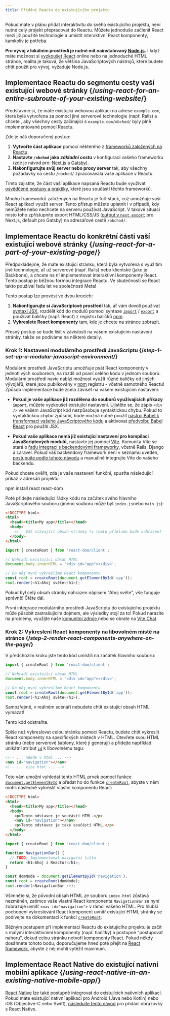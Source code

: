```yaml
---
title: Přidání Reactu do existujícího projektu
---
```


<Intro>

Pokud máte v plánu přidat interaktivitu do svého existujícího projektu, není nutné celý projekt přepracovat do Reactu. Můžete jednoduše začlenit React mezi již použité technologie a umístit interaktivní React komponenty, kamkoliv je potřeba.

</Intro>

<Note>

**Pro vývoj v lokálním prostředí je nutné mít nainstalovaný [Node.js](https://nodejs.org/en/).** I když máte možnost si [vyzkoušet React](/learn/installation#try-react) online nebo na jednoduché HTML stránce, realita je taková, že většina JavaScriptových nástrojů, které budete chtít použít pro vývoj, vyžaduje Node.js.

</Note>

## Implementace Reactu do segmentu cesty vaší existující webové stránky {/*using-react-for-an-entire-subroute-of-your-existing-website*/}

Představme si, že máte existující webovou aplikaci na adrese `example.com`, která byla vytvořena za pomocí jiné serverové technologie (např. Rails) a chcete , aby všechny cesty začínající s `example.com/obchod/` byly plně implementované pomocí Reactu.

Zde je náš doporučený postup:

1. **Vytvořte část aplikace** pomocí některého z [frameworků založených na Reactu](/learn/start-a-new-react-project).
2. **Nastavte `/obchod` jako *základní cestu*** v konfiguraci vašeho frameworku (zde je návod pro: [Next.js](https://nextjs.org/docs/api-reference/next.config.js/basepath) a [Gatsby](https://www.gatsbyjs.com/docs/how-to/previews-deploys-hosting/path-prefix/)).
3. **Nakonfigurujte svůj server nebo proxy server** tak, aby všechny požadavky na cestu `/obchod/` zpracovávala vaše aplikace v Reactu.

Tímto zajistíte, že část vaší aplikace napsaná Reactu bude využívat [osvědčené postupy a praktiky](/learn/start-a-new-react-project#can-i-use-react-without-a-framework), které jsou součástí těchto frameworků.

Mnoho frameworků založených na Reactu je full-stack, což umožňuje vaší React aplikaci využít server. Tento přístup můžete uplatnit i v případě, kdy nemůžete nebo nechcete na serveru používat JavaScript. V takové situaci místo toho zpřístupníte export HTML/CSS/JS ([output v `next export`](https://nextjs.org/docs/advanced-features/static-html-export) pro Next.js, default pro Gatsby) na adresářové cestě `/obchod/`.

## Implementace Reactu do konkrétní části vaší existující webové stránky {/*using-react-for-a-part-of-your-existing-page*/}

Předpokládejme, že máte existující stránku, která byla vytvořena s využitím jiné technologie, ať už serverové (např. Rails) nebo klientské (jako je Backbone), a chcete na ní implementovat interaktivní komponenty React. Tento postup je běžnou formou integrace Reactu. Ve skutečnosti se React takto používal řadu let ve společnosti Meta!

Tento postup lze provést ve dvou krocích:

1. **Nakonfigurujte si JavaScriptové prostředí** tak, ať vám dovolí používat [syntaxi JSX](/learn/writing-markup-with-jsx), rozdělit kód do modulů pomocí syntaxe [`import`](https://developer.mozilla.org/en-US/docs/Web/JavaScript/Reference/Statements/import) / [`export`](https://developer.mozilla.org/en-US/docs/Web/JavaScript/Reference/Statements/export) a používat balíčky (např. React) z registru balíčků [npm](https://www.npmjs.com/).
2. **Vykreslete React komponenty** tam, kde je chcete na stránce zobrazit.

Přesný postup se bude lišit v závislosti na vašem existujícím nastavení stránky, takže se podíváme na některé detaily.

### Krok 1: Nastavení modulárního prostředí JavaScriptu {/*step-1-set-up-a-modular-javascript-environment*/}

Modulární prostředí JavaScriptu umožňuje psát React komponenty v jednotlivých souborech, na rozdíl od psaní celého kódu v jednom souboru. Modulární prostředí navíc nabízí možnost využít různé balíčky od jiných vývojářů, které jsou publikovány v [npm](https://www.npmjs.com/) registru - včetně samotného Reactu! Způsob implementace bude zcela záviset na vašem existujícím nastavení:

* **Pokud je vaše aplikace již rozdělena do souborů využívajících příkazy `import`,** můžete vyzkoušet existující nastavení. Ujistěte se, že zápis `<div />` ve vašem JavaScript kód nezpůsobuje syntaktickou chybu. Pokud to syntaktickou chybu způsobí, bude možná nutné použít [nástroj Babel k transformaci vašeho JavaScriptového kódu](https://babeljs.io/setup) a aktivovat [předvolbu Babel React](https://babeljs.io/docs/babel-preset-react) pro použití JSX.

* **Pokud vaše aplikace nemá již existující nastavení pro kompilaci JavaScriptových modulů,** nastavte jej pomocí [Vite](https://vitejs.dev/). Komunita Vite se stará o [řadu integrací s backendovými frameworky](https://github.com/vitejs/awesome-vite#integrations-with-backends), včetně Rails, Django a Laravel. Pokud váš backendový framework není v seznamu uveden, [postupujte podle tohoto návodu](https://vitejs.dev/guide/backend-integration.html) a manuálně integrujte Vite do vašeho backendu.

Pokud chcete ověřit, zda je vaše nastavení funkční, spusťte následující příkaz v adresáři projektu:

<TerminalBlock>
npm install react react-dom
</TerminalBlock>

Poté přidejte následující řádky kódu na začátek svého hlavního JavaScriptového souboru (jméno souboru může být `index.js`nebo `main.js`):

<Sandpack>

```html index.html hidden
<!DOCTYPE html>
<html>
  <head><title>My app</title></head>
  <body>
    <!-- Váš stávající obsah stránky (v tomto příkladu bude nahrazen) -->
  </body>
</html>
```

```js index.js active
import { createRoot } from 'react-dom/client';

// Nahradí existující obsah HTML
document.body.innerHTML = '<div id="app"></div>';

// Do něj nyní vykreslíme React komponentu
const root = createRoot(document.getElementById('app'));
root.render(<h1>Ahoj světe</h1>);
```

</Sandpack>

Pokud byl celý obsah stránky nahrazen nápisem "Ahoj světe", vše funguje správně! Čtěte dál.

<Note>

První integrace modulárního prostředí JavaScriptu do existujícího projektu může působit zastrašujícím dojmem, ale výsledky stojí za to! Pokud narazíte na problémy, využijte naše [komunitní zdroje ](/community) nebo se obrate na [Vite Chat](https://chat.vitejs.dev/).

</Note>

### Krok 2: Vykreslení React komponenty na libovolném místě na stránce {/*step-2-render-react-components-anywhere-on-the-page*/}

V předchozím kroku jste tento kód umístili na začátek hlavního souboru:

```js
import { createRoot } from 'react-dom/client';

// Nahradí existující obsah HTML
document.body.innerHTML = '<div id="app"></div>';

// Do něj nyní vykreslíme React komponentu
const root = createRoot(document.getElementById('app'));
root.render(<h1>Ahoj světe</h1>);
```

Samozřejmě, v reálném scénáři nebudete chtít existující obsah HTML vymazat!

Tento kód odstraňte.

Spíše než vykreslovat celou stránku pomocí Reactu, budete chtít vykreslit React komponenty na specifických místech v HTML. Otevřete svou HTML stránku (nebo serverové šablony, které ji generují) a přidejte například unikátní atribut [`id`](https://developer.mozilla.org/en-US/docs/Web/HTML/Global_attributes/id) k libovolnému tagu:

```html
<!-- ... někde v html ... -->
<nav id="navigation"></nav>
<!-- ... více html ... -->
```

Toto vám umožní vyhledat tento HTML prvek pomocí funkce [`document.getElementById`](https://developer.mozilla.org/en-US/docs/Web/API/Document/getElementById) a předat ho do funkce [`createRoot`](/reference/react-dom/client/createRoot), abyste v něm mohli následně vykreslit vlastní komponentu React:

<Sandpack>

```html index.html
<!DOCTYPE html>
<html>
  <head><title>My app</title></head>
  <body>
    <p>Tento odstavec je součástí HTML.</p>
    <nav id="navigation"></nav>
    <p>Tento odstavec je také součástí HTML.</p>
  </body>
</html>
```

```js index.js active
import { createRoot } from 'react-dom/client';

function NavigationBar() {
  // TODO: Implementovat navigační lištu
  return <h1>Ahoj z Reactu!</h1>;
}

const domNode = document.getElementById('navigation');
const root = createRoot(domNode);
root.render(<NavigationBar />);
```

</Sandpack>

Všimněte si, že původní obsah HTML ze souboru `index.html` zůstává nezměněn, zatímco vaše vlastní React komponenta `NavigationBar` se nyní zobrazuje uvnitř `<nav id="navigation">` v rámci vašeho HTML. Pro hlubší pochopení vykreslování React komponent uvnitř existující HTML stránky se podívejte na dokumentaci k funkci [`createRoot`](/reference/react-dom/client/createRoot#rendering-a-page-partially-built-with-react).

Běžným postupem při implementaci Reactu do existujícího projektu je začít s malými interaktivními komponenty (např. tlačítky) a postupně "postupovat nahoru", dokud celou stránku netvoří komponenty React. Pokud někdy dosáhnete tohoto bodu, doporučujeme hned poté přejít na [React framework](/learn/start-a-new-react-project), abyste z něj mohli vytěžit maximum.

## Implementace React Native do existující nativní mobilní aplikace {/*using-react-native-in-an-existing-native-mobile-app*/}

[React Native](https://reactnative.dev/) lze také postupně integrovat do existujících nativních aplikací. Pokud máte existující nativní aplikaci pro Android (Java nebo Kotlin) nebo iOS (Objective-C nebo Swift), [následujte tento návod](https://reactnative.dev/docs/integration-with-existing-apps) pro přidání obrazovky s React Native.
